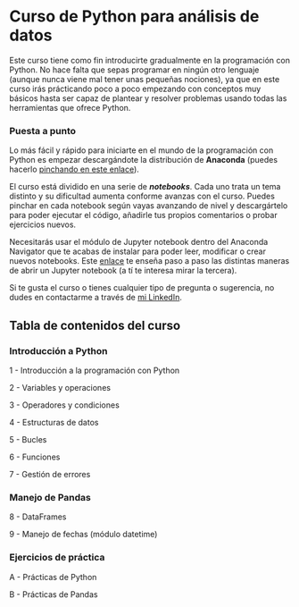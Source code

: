# Curso de Python para análisis de datos

Este curso tiene como fin introducirte gradualmente en la programación con Python. No hace falta que sepas programar en ningún otro lenguaje (aunque nunca viene mal tener unas pequeñas nociones), ya que en este curso irás prácticando poco a poco empezando con conceptos muy básicos hasta ser capaz de plantear y resolver problemas usando todas las herramientas que ofrece Python.


### Puesta a punto

Lo más fácil y rápido para iniciarte en el mundo de la programación con Python es empezar descargándote la distribución de **Anaconda** (puedes hacerlo [pinchando en este enlace](https://www.anaconda.com/products/individual#Downloads)).

El curso está dividido en una serie de ***notebooks***. Cada uno trata un tema distinto y su dificultad aumenta conforme avanzas con el curso. Puedes pinchar en cada notebook según vayas avanzando de nivel y descargártelo para poder ejecutar el código, añadirle tus propios comentarios o probar ejercicios nuevos. 

Necesitarás usar el módulo de Jupyter notebook dentro del Anaconda Navigator que te acabas de instalar para poder leer, modificar o crear nuevos notebooks. Este [enlace](https://pythonforundergradengineers.com/opening-a-jupyter-notebook-on-windows.html) te enseña paso a paso las distintas maneras de abrir un Jupyter notebook (a tí te interesa mirar la tercera).

Si te gusta el curso o tienes cualquier tipo de pregunta o sugerencia, no dudes en contactarme a través de [mi LinkedIn](https://www.linkedin.com/in/vegalaguna/).



## Tabla de contenidos del curso


### Introducción a Python

1 - Introducción a la programación con Python

2 - Variables y operaciones

3 - Operadores y condiciones

4 - Estructuras de datos

5 - Bucles

6 - Funciones

7 - Gestión de errores


### Manejo de Pandas

8 - DataFrames

9 - Manejo de fechas (módulo datetime)


### Ejercicios de práctica

A - Prácticas de Python

B - Prácticas de Pandas
